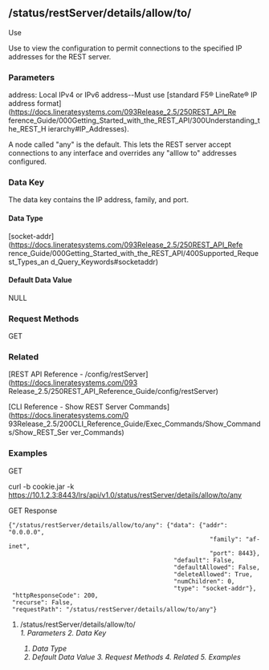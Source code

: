 ## /status/restServer/details/allow/to/<address>

Use

Use to view the configuration to permit connections to the specified IP
addresses for the REST server.

### Parameters

address: Local IPv4 or IPv6 address--Must use [standard F5® LineRate® IP
address format](https://docs.lineratesystems.com/093Release_2.5/250REST_API_Re
ference_Guide/000Getting_Started_with_the_REST_API/300Understanding_the_REST_H
ierarchy#IP_Addresses).

A node called "any" is the default. This lets the REST server accept
connections to any interface and overrides any "alllow to" addresses
configured.

### Data Key

The data key contains the IP address, family, and port.

#### Data Type

[socket-addr](https://docs.lineratesystems.com/093Release_2.5/250REST_API_Refe
rence_Guide/000Getting_Started_with_the_REST_API/400Supported_Request_Types_an
d_Query_Keywords#socketaddr)

#### Default Data Value

NULL

### Request Methods

GET

### Related

[REST API Reference - /config/restServer](https://docs.lineratesystems.com/093
Release_2.5/250REST_API_Reference_Guide/config/restServer)

[CLI Reference - Show REST Server Commands](https://docs.lineratesystems.com/0
93Release_2.5/200CLI_Reference_Guide/Exec_Commands/Show_Commands/Show_REST_Ser
ver_Commands)

  

### Examples

GET

curl -b cookie.jar -k
https://10.1.2.3:8443/lrs/api/v1.0/status/restServer/details/allow/to/any

GET Response

    
    {"/status/restServer/details/allow/to/any": {"data": {"addr": "0.0.0.0",
                                                            "family": "af-inet",
                                                            "port": 8443},
                                                  "default": False,
                                                  "defaultAllowed": False,
                                                  "deleteAllowed": True,
                                                  "numChildren": 0,
                                                  "type": "socket-addr"},
     "httpResponseCode": 200,
     "recurse": False,
     "requestPath": "/status/restServer/details/allow/to/any"}

  1. /status/restServer/details/allow/to/<address>
    1. Parameters
    2. Data Key
      1. Data Type
      2. Default Data Value
    3. Request Methods
    4. Related
    5. Examples

